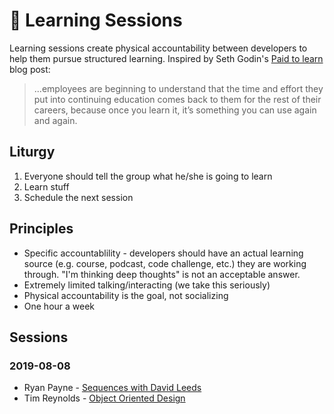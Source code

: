 # 🤔 Learning Sessions

Learning sessions create physical accountability between developers to help them pursue structured learning. Inspired by Seth Godin's [Paid to learn](https://seths.blog/2019/07/paid-to-learn/) blog post:

> ...employees are beginning to understand that the time and effort they put into continuing education comes back to them for the rest of their careers, because once you learn it, it’s something you can use again and again.

## Liturgy

1. Everyone should tell the group what he/she is going to learn
2. Learn stuff
3. Schedule the next session

## Principles

- Specific accountablility - developers should have an actual learning source (e.g. course, podcast, code challenge, etc.) they are working through. "I'm thinking deep thoughts" is not an acceptable answer.
- Extremely limited talking/interacting (we take this seriously)
- Physical accountability is the goal, not socializing
- One hour a week

## Sessions

### 2019-08-08

- Ryan Payne - [Sequences with David Leeds](https://soundcloud.com/user-38099918/sequences-with-david-leeds)
- Tim Reynolds - [Object Oriented Design](https://www.coursera.org/learn/object-oriented-design)

